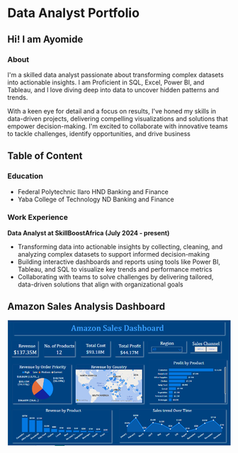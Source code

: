 # Data Analyst Portfolio

## Hi! I am Ayomide

### About
I'm a skilled data analyst passionate about transforming complex datasets into actionable insights. I am Proficient in SQL, Excel, Power BI, and Tableau, and I love diving deep into data to uncover hidden patterns and trends.

With a keen eye for detail and a focus on results, I've honed my skills in data-driven projects, delivering compelling visualizations and solutions that empower decision-making. I'm excited to collaborate with innovative teams to tackle challenges, identify opportunities, and drive business 

## Table of Content

### Education 
- Federal Polytechnic Ilaro    HND Banking and Finance
- Yaba College of Technology   ND Banking and Finance

### Work Experience
**Data Analyst at SkillBoostAfrica (July 2024 - present)**

- Transforming data into actionable insights by collecting, cleaning, and analyzing complex datasets to support informed decision-making
- Building interactive dashboards and reports using tools like Power BI, Tableau, and SQL to visualize key trends and performance metrics
- Collaborating with teams to solve challenges by delivering tailored, data-driven solutions that align with organizational goals

  
## Amazon Sales Analysis Dashboard
![sales analysis](https://github.com/AyomideOkoya/ayomide-s-portfolio/blob/ad419fbec3611f7e8f2e7d08529b6b26d7f9355b/Amazon%20Sales%20Dashboard.png)

